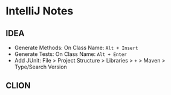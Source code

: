 # IntelliJ Notes

## IDEA

- Generate Methods: On Class Name: `Alt + Insert`
- Generate Tests: On Class Name: `Alt + Enter`
- Add JUnit: File > Project Structure > Libraries > `+` > Maven > Type/Search Version

## CLION
